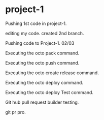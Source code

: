 # project-1

Pushing 1st code in project-1.

editing my code.
created 2nd branch.

Pushing code to Project-1. 02/03

Executing the octo pack command.

Executing the octo push command.

Executing the octo create release command.

Executing the octo deploy command.

Executing the octo deploy Test command.

Git hub pull request builder testing.

git pr pro.